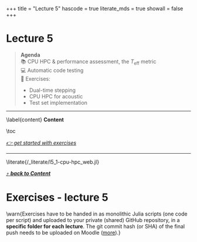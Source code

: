+++
title = "Lecture 5"
hascode = true
literate_mds = true
showall = false
+++

# Lecture 5

> **Agenda**\
> :books: CPU HPC & performance assessment, the $T_\mathrm{eff}$ metric\
> :computer: Automatic code testing\
> :construction: Exercises:
> - Dual-time stepping
> - CPU HPC for acoustic
> - Test set implementation

--- 

\label{content}
**Content**

\toc

[_👉 get started with exercises_](#exercises_-_lecture_5)

---

\literate{/_literate/l5_1-cpu-hpc_web.jl}

[⤴ _**back to Content**_](#content)


# Exercises - lecture 5

\warn{Exercises have to be handed in as monolithic Julia scripts (one code per script) and uploaded to your private (shared) GitHub repository, in a **specific folder for each lecture**. The git commit hash (or SHA) of the final push needs to be uploaded on Moodle ([more](/homework)).}

<!-- \literate{/_literate/lecture4_ex1_web.jl}

[⤴ _**back to Content**_](#content)

---

\literate{/_literate/lecture4_ex2_web.jl}

[⤴ _**back to Content**_](#content)

 -->
